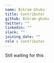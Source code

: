 ```yaml
---
name: Bikram Ghuku
title: Contributor
github: Bikram-ghuku
twitter: ""
linkedin: ""
slack: ""
joining_date: ""
role : contributor
---
```


Still waiting for this
